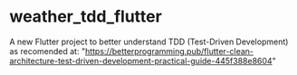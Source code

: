 # weather_tdd_flutter

A new Flutter project to better understand TDD (Test-Driven Development) as recomended at:
"https://betterprogramming.pub/flutter-clean-architecture-test-driven-development-practical-guide-445f388e8604"

